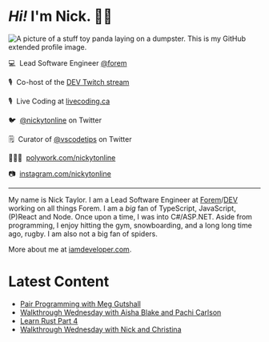 # <em>Hi!</em> I'm Nick. 👋🏻

![A picture of a stuff toy panda laying on a dumpster. This is my GitHub extended profile image.](https://res.cloudinary.com/nickytonline/image/upload/w_1280,h_669,c_fill,q_auto,f_auto/w_860,c_fit,co_rgb:ffffff,g_south_west,x_30,y_280,l_text:roboto_64_bold:Not%20a%20real%20panda/w_860,c_fit,co_rgb:ffffff/social)


💻&nbsp;&nbsp;Lead Software Engineer [@forem](https://github.com/forem)

🎙&nbsp;&nbsp;Co-host of the [DEV Twitch stream](https://twitch.tv/thepracticaldev)

🎙️&nbsp;&nbsp;Live Coding at [livecoding.ca](https://livecoding.ca)

🐦&nbsp;&nbsp;[@nickytonline](https://twitter.com/nickytonline) on Twitter

🗒️&nbsp;&nbsp;Curator of [@vscodetips](https://twitter.com/vscodetips) on Twitter

🤹🏻‍♂️&nbsp;&nbsp;[polywork.com/nickytonline](https://polywork.com/nickytonline)

📷&nbsp;&nbsp;[instagram.com/nickytonline](https://instagram.com/nickytonline)

<hr />

My name is Nick Taylor. I am a Lead Software Engineer at [Forem](https://www.forem.com/)/[DEV](https://dev.to) working on all things Forem. I am a <em>big</em> fan of TypeScript, JavaScript, (P)React and Node. Once upon a time, I was into C#/ASP.NET. Aside from programming, I enjoy hitting the gym, snowboarding, and a long long time ago, rugby. I am also not a big fan of spiders.

More about me at [iamdeveloper.com](https://iamdeveloper.com).

# Latest Content
<!-- BLOG-POST-LIST:START -->
- [Pair Programming with Meg Gutshall](https://www.youtube.com/watch?v=lpdzrcx60Ho)
- [Walkthrough Wednesday with Aisha Blake and Pachi Carlson](https://www.youtube.com/watch?v=1fxgct-6zd4)
- [Learn Rust Part 4](https://www.youtube.com/watch?v=v-xrDEOPztk)
- [Walkthrough Wednesday with Nick and Christina](https://www.youtube.com/watch?v=npDJGF1-w3w)
<!-- BLOG-POST-LIST:END -->
